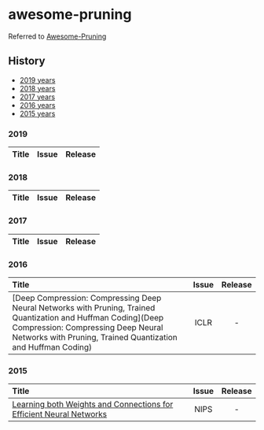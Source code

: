 # awesome-pruning

Referred to [Awesome-Pruning](https://github.com/he-y/Awesome-Pruning)

## History

- [2019 years](#2019)
- [2018 years](#2018)
- [2017 years](#2017)
- [2016 years](#2016)
- [2015 years](#2015)

### 2019
|   Title  | Issue | Release |
| :--------| :---: | :-----: |

### 2018
|   Title  | Issue | Release |
| :--------| :---: | :-----: |

### 2017
|   Title  | Issue | Release |
| :--------| :---: | :-----: |

### 2016
|   Title  | Issue | Release |
| :--------| :---: | :-----: |
| [Deep Compression: Compressing Deep Neural Networks with Pruning, Trained Quantization and Huffman Coding](Deep Compression: Compressing Deep Neural Networks with Pruning, Trained Quantization and Huffman Coding) | ICLR | - |

### 2015
|   Title  | Issue | Release |
| :--------| :---: | :-----: |
| [Learning both Weights and Connections for Efficient Neural Networks](https://arxiv.org/abs/1506.02626) | NIPS | - |
